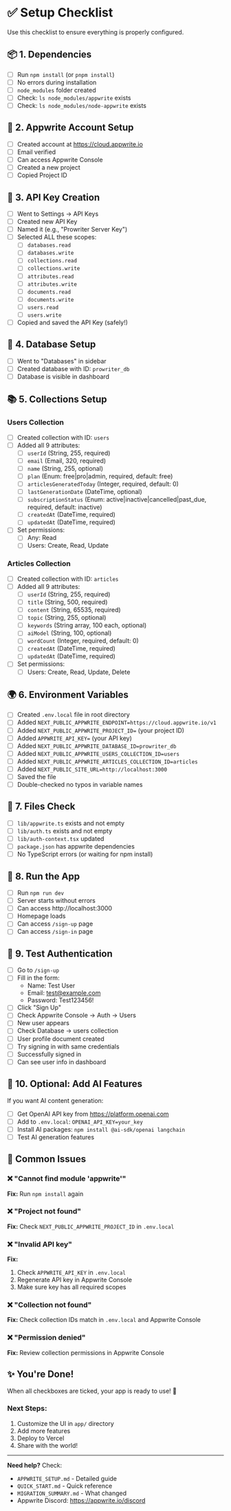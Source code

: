 # ✅ Setup Checklist

Use this checklist to ensure everything is properly configured.

## 📦 1. Dependencies

- [ ] Run `npm install` (or `pnpm install`)
- [ ] No errors during installation
- [ ] `node_modules` folder created
- [ ] Check: `ls node_modules/appwrite` exists
- [ ] Check: `ls node_modules/node-appwrite` exists

## 🔧 2. Appwrite Account Setup

- [ ] Created account at https://cloud.appwrite.io
- [ ] Email verified
- [ ] Can access Appwrite Console
- [ ] Created a new project
- [ ] Copied Project ID

## 🔑 3. API Key Creation

- [ ] Went to Settings → API Keys
- [ ] Created new API Key
- [ ] Named it (e.g., "Prowriter Server Key")
- [ ] Selected ALL these scopes:
  - [ ] `databases.read`
  - [ ] `databases.write`
  - [ ] `collections.read`
  - [ ] `collections.write`
  - [ ] `attributes.read`
  - [ ] `attributes.write`
  - [ ] `documents.read`
  - [ ] `documents.write`
  - [ ] `users.read`
  - [ ] `users.write`
- [ ] Copied and saved the API Key (safely!)

## 💾 4. Database Setup

- [ ] Went to "Databases" in sidebar
- [ ] Created database with ID: `prowriter_db`
- [ ] Database is visible in dashboard

## 📚 5. Collections Setup

### Users Collection
- [ ] Created collection with ID: `users`
- [ ] Added all 9 attributes:
  - [ ] `userId` (String, 255, required)
  - [ ] `email` (Email, 320, required)
  - [ ] `name` (String, 255, optional)
  - [ ] `plan` (Enum: free|pro|admin, required, default: free)
  - [ ] `articlesGeneratedToday` (Integer, required, default: 0)
  - [ ] `lastGenerationDate` (DateTime, optional)
  - [ ] `subscriptionStatus` (Enum: active|inactive|cancelled|past_due, required, default: inactive)
  - [ ] `createdAt` (DateTime, required)
  - [ ] `updatedAt` (DateTime, required)
- [ ] Set permissions:
  - [ ] Any: Read
  - [ ] Users: Create, Read, Update

### Articles Collection
- [ ] Created collection with ID: `articles`
- [ ] Added all 9 attributes:
  - [ ] `userId` (String, 255, required)
  - [ ] `title` (String, 500, required)
  - [ ] `content` (String, 65535, required)
  - [ ] `topic` (String, 255, optional)
  - [ ] `keywords` (String array, 100 each, optional)
  - [ ] `aiModel` (String, 100, optional)
  - [ ] `wordCount` (Integer, required, default: 0)
  - [ ] `createdAt` (DateTime, required)
  - [ ] `updatedAt` (DateTime, required)
- [ ] Set permissions:
  - [ ] Users: Create, Read, Update, Delete

## 🌍 6. Environment Variables

- [ ] Created `.env.local` file in root directory
- [ ] Added `NEXT_PUBLIC_APPWRITE_ENDPOINT=https://cloud.appwrite.io/v1`
- [ ] Added `NEXT_PUBLIC_APPWRITE_PROJECT_ID=` (your project ID)
- [ ] Added `APPWRITE_API_KEY=` (your API key)
- [ ] Added `NEXT_PUBLIC_APPWRITE_DATABASE_ID=prowriter_db`
- [ ] Added `NEXT_PUBLIC_APPWRITE_USERS_COLLECTION_ID=users`
- [ ] Added `NEXT_PUBLIC_APPWRITE_ARTICLES_COLLECTION_ID=articles`
- [ ] Added `NEXT_PUBLIC_SITE_URL=http://localhost:3000`
- [ ] Saved the file
- [ ] Double-checked no typos in variable names

## 🎨 7. Files Check

- [ ] `lib/appwrite.ts` exists and not empty
- [ ] `lib/auth.ts` exists and not empty
- [ ] `lib/auth-context.tsx` updated
- [ ] `package.json` has appwrite dependencies
- [ ] No TypeScript errors (or waiting for npm install)

## 🚀 8. Run the App

- [ ] Run `npm run dev`
- [ ] Server starts without errors
- [ ] Can access http://localhost:3000
- [ ] Homepage loads
- [ ] Can access `/sign-up` page
- [ ] Can access `/sign-in` page

## 🧪 9. Test Authentication

- [ ] Go to `/sign-up`
- [ ] Fill in the form:
  - Name: Test User
  - Email: test@example.com
  - Password: Test123456!
- [ ] Click "Sign Up"
- [ ] Check Appwrite Console → Auth → Users
- [ ] New user appears
- [ ] Check Database → users collection
- [ ] User profile document created
- [ ] Try signing in with same credentials
- [ ] Successfully signed in
- [ ] Can see user info in dashboard

## 🎯 10. Optional: Add AI Features

If you want AI content generation:

- [ ] Get OpenAI API key from https://platform.openai.com
- [ ] Add to `.env.local`: `OPENAI_API_KEY=your_key`
- [ ] Install AI packages: `npm install @ai-sdk/openai langchain`
- [ ] Test AI generation features

## 📝 Common Issues

### ❌ "Cannot find module 'appwrite'"
**Fix:** Run `npm install` again

### ❌ "Project not found"
**Fix:** Check `NEXT_PUBLIC_APPWRITE_PROJECT_ID` in `.env.local`

### ❌ "Invalid API key"
**Fix:** 
1. Check `APPWRITE_API_KEY` in `.env.local`
2. Regenerate API key in Appwrite Console
3. Make sure key has all required scopes

### ❌ "Collection not found"
**Fix:** Check collection IDs match in `.env.local` and Appwrite Console

### ❌ "Permission denied"
**Fix:** Review collection permissions in Appwrite Console

## ✨ You're Done!

When all checkboxes are ticked, your app is ready to use! 🎉

### Next Steps:
1. Customize the UI in `app/` directory
2. Add more features
3. Deploy to Vercel
4. Share with the world!

---

**Need help?** Check:
- `APPWRITE_SETUP.md` - Detailed guide
- `QUICK_START.md` - Quick reference
- `MIGRATION_SUMMARY.md` - What changed
- Appwrite Discord: https://appwrite.io/discord
